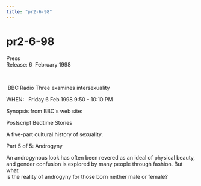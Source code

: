 ```yaml
---
title: "pr2-6-98"
---
```


# pr2-6-98

  
  


 Press  
Release: 6&nbsp; February 1998  
  
&nbsp;</P>  
  


&nbsp;BBC Radio Three examines intersexuality

  
  


WHEN:&nbsp;&nbsp; Friday 6 Feb 1998 9:50 - 10:10 PM

  
  


Synopsis from BBC's web site:

  
  


Postscript Bedtime Stories  
  
A five-part cultural history of sexuality.  
  
Part 5 of 5: Androgyny

  
  


An androgynous look has often been revered as an ideal of physical beauty,  
and gender confusion is explored by many people through fashion. But what  
is the reality of androgyny for those born neither male or female?

  
  


  
  
&nbsp;  
  
&nbsp;  
  
&nbsp;